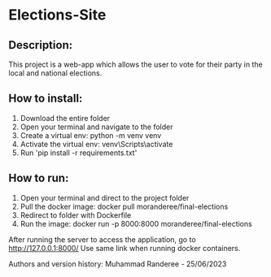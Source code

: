 # Elections-Site

## Description: 
This project is a web-app which allows the user to vote for their party in the local and national elections.

## How to install:
1. Download the entire folder
2. Open your terminal and navigate to the folder
3. Create a virtual env: python -m venv venv
4. Activate the virtual env: venv\Scripts\activate
5. Run 'pip install -r requirements.txt'

## How to run:
1. Open your terminal and direct to the project folder
2. Pull the docker image: docker pull moranderee/final-elections
3. Redirect to folder with Dockerfile
4. Run the image: docker run -p 8000:8000 moranderee/final-elections

After running the server to access the application, go to http://127.0.0.1:8000/ 
Use same link when running docker containers.

Authors and version history:
Muhammad Randeree - 25/06/2023
